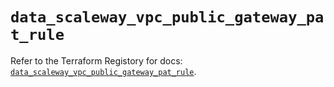 # `data_scaleway_vpc_public_gateway_pat_rule`

Refer to the Terraform Registory for docs: [`data_scaleway_vpc_public_gateway_pat_rule`](https://registry.terraform.io/providers/scaleway/scaleway/2.27.0/docs/data-sources/vpc_public_gateway_pat_rule).
